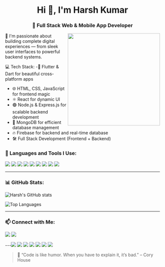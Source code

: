 <h1 align="center">Hi 👋, I'm Harsh Kumar</h1>
<h3 align="center">🚀 Full Stack Web & Mobile App Developer</h3>

<img src="https://media.giphy.com/media/qgQUggAC3Pfv687qPC/giphy.gif" width="300" align="right">

🔧 I'm passionate about building complete digital experiences — from sleek user interfaces to powerful backend systems.

💻 Tech Stack:
-💙 Flutter & Dart for beautiful cross-platform apps  
- 🌐 HTML, CSS, JavaScript for frontend magic  
- ⚛️ React for dynamic UI  
- 🟢 Node.js & Express.js for scalable backend development  
- 🍃 MongoDB for efficient database management  
- 🔥 Firebase for backend and real-time database  
- 🛠️ Full Stack Development (Frontend + Backend) 

### 🚀 Languages and Tools I Use:

<p align="left">
  <img src="https://img.shields.io/badge/Flutter-02569B?style=flat&logo=flutter&logoColor=white"/>
  <img src="https://img.shields.io/badge/Dart-0175C2?style=flat&logo=dart&logoColor=white"/>
  <img src="https://img.shields.io/badge/React-20232A?style=flat&logo=react&logoColor=61DAFB"/>
  <img src="https://img.shields.io/badge/JavaScript-F7DF1E?style=flat&logo=javascript&logoColor=black"/>
  <img src="https://img.shields.io/badge/HTML5-E34F26?style=flat&logo=html5&logoColor=white"/>
  <img src="https://img.shields.io/badge/CSS3-1572B6?style=flat&logo=css3&logoColor=white"/>
  <img src="https://img.shields.io/badge/Firebase-FFCA28?style=flat&logo=firebase&logoColor=black"/>
  <img src="https://img.shields.io/badge/Node.js-339933?style=flat&logo=node.js&logoColor=white"/>
  <img src="https://img.shields.io/badge/MongoDB-47A248?style=flat&logo=mongodb&logoColor=white"/>


</p>

---

### 📊 GitHub Stats:

![Harsh's GitHub stats](https://github-readme-stats.vercel.app/api?username=kumarharsh7070&show_icons=true&theme=tokyonight)

![Top Languages](https://github-readme-stats.vercel.app/api/top-langs/?username=kumarharsh7070&layout=compact&theme=tokyonight)

---

### 📫 Connect with Me:

<p>
  <a href="mailto:hk995814@gmail.com"><img src="https://img.shields.io/badge/Gmail-D14836?style=flat&logo=gmail&logoColor=white" /></a>
  <a href="https://www.linkedin.com/in/kumar-harsh-4350ba254/"><img src="https://img.shields.io/badge/LinkedIn-blue?style=flat&logo=linkedin" /></a>

</p>

---<img src="https://img.shields.io/badge/React-61DAFB?style=flat&logo=react&logoColor=black"/>
<img src="https://img.shields.io/badge/Node.js-339933?style=flat&logo=node.js&logoColor=white"/>
<img src="https://img.shields.io/badge/Express.js-000000?style=flat&logo=express&logoColor=white"/>
<img src="https://img.shields.io/badge/MongoDB-47A248?style=flat&logo=mongodb&logoColor=white"/>
<img src="https://img.shields.io/badge/Flutter-02569B?style=flat&logo=flutter&logoColor=white"/>
<img src="https://img.shields.io/badge/Dart-0175C2?style=flat&logo=dart&logoColor=white"/>
<img src="https://img.shields.io/badge/Firebase-FFCA28?style=flat&logo=firebase&logoColor=black"/>

> 🧠 “Code is like humor. When you have to explain it, it’s bad.” – Cory House
